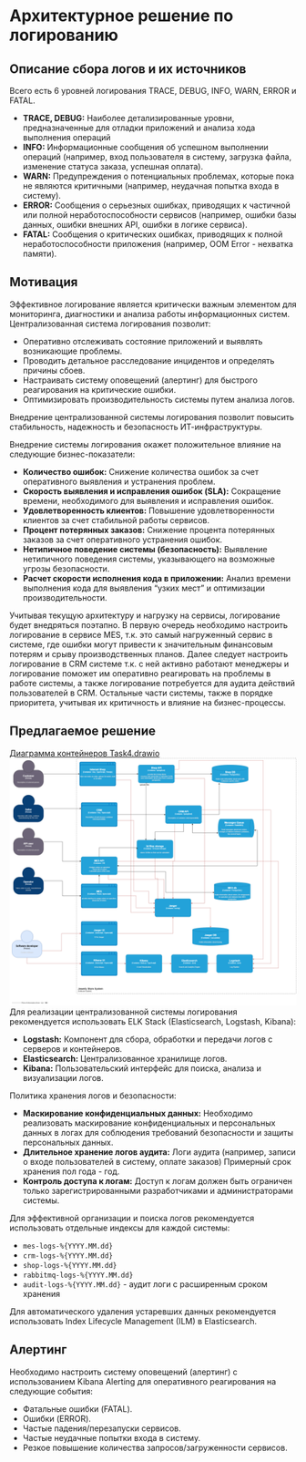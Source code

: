 # Архитектурное решение по логированию

## Описание сбора логов и их источников  

Всего есть 6 уровней логирования TRACE, DEBUG, INFO, WARN, ERROR и FATAL.
- **TRACE, DEBUG:** Наиболее детализированные уровни, предназначенные для отладки приложений и анализа хода выполнения операций
- **INFO:** Информационные сообщения об успешном выполнении операций (например, вход пользователя в систему, загрузка файла, 
изменение статуса заказа, успешная оплата).
- **WARN:** Предупреждения о потенциальных проблемах, которые пока не являются критичными (например, неудачная попытка 
входа в систему).
- **ERROR:** Сообщения о серьезных ошибках, приводящих к частичной или полной неработоспособности сервисов (например, 
ошибки базы данных, ошибки внешних API, ошибки в логике сервиса).
- **FATAL:** Сообщения о критических ошибках, приводящих к полной неработоспособности приложения 
(например, OOM Error - нехватка памяти).

## Мотивация
Эффективное логирование является критически важным элементом для мониторинга, диагностики и анализа работы 
информационных систем. Централизованная система логирования позволит:
- Оперативно отслеживать состояние приложений и выявлять возникающие проблемы.
- Проводить детальное расследование инцидентов и определять причины сбоев.
- Настраивать систему оповещений (алертинг) для быстрого реагирования на критические ошибки.
- Оптимизировать производительность системы путем анализа логов.

Внедрение централизованной системы логирования позволит повысить стабильность, надежность и безопасность ИТ-инфраструктуры.

Внедрение системы логирования окажет положительное влияние на следующие бизнес-показатели:
- **Количество ошибок:** Снижение количества ошибок за счет оперативного выявления и устранения проблем.
- **Скорость выявления и исправления ошибок (SLA):** Сокращение времени, необходимого для выявления и исправления ошибок.
- **Удовлетворенность клиентов:** Повышение удовлетворенности клиентов за счет стабильной работы сервисов.
- **Процент потерянных заказов:** Снижение процента потерянных заказов за счет оперативного устранения ошибок.
- **Нетипичное поведение системы (безопасность):** Выявление нетипичного поведения системы, указывающего на возможные 
угрозы безопасности.
- **Расчет скорости исполнения кода в приложении:** Анализ времени выполнения кода для выявления “узких мест” и 
оптимизации производительности.

Учитывая текущую архитектуру и нагрузку на сервисы, логирование будет внедряться поэтапно. В первую очередь необходимо 
настроить логирование в сервисе MES, т.к. это самый нагруженный сервис в системе, где ошибки могут привести к 
значительным финансовым потерям и срыву производственных планов. Далее следует настроить логирование в CRM системе т.к. 
с ней активно работают менеджеры и логирование поможет им оперативно реагировать на проблемы в работе системы, а также 
логирование потребуется для аудита действий пользователей в CRM. Остальные части системы, также в порядке приоритета, 
учитывая их критичность и влияние на бизнес-процессы.

## Предлагаемое решение
[Диаграмма контейнеров Task4.drawio](./Task4.drawio)
![Диаграмма контейнеров Task4.png](./Task4.png)
Для реализации централизованной системы логирования рекомендуется использовать ELK Stack (Elasticsearch, Logstash, Kibana):
- **Logstash:** Компонент для сбора, обработки и передачи логов с серверов и контейнеров.
- **Elasticsearch:** Централизованное хранилище логов.
- **Kibana:** Пользовательский интерфейс для поиска, анализа и визуализации логов.

Политика хранения логов и безопасности:
- **Маскирование конфиденциальных данных:** Необходимо реализовать маскирование конфиденциальных и персональных данных 
в логах для соблюдения требований безопасности и защиты персональных данных.
- **Длительное хранение логов аудита:** Логи аудита (например, записи о входе пользователей в систему, оплате заказов)
Примерный срок хранения пол года - год.
- **Контроль доступа к логам:** Доступ к логам должен быть ограничен только зарегистрированными разработчиками и 
администраторами системы.

Для эффективной организации и поиска логов рекомендуется использовать отдельные индексы для каждой системы:
- `mes-logs-%{YYYY.MM.dd}`
- `crm-logs-%{YYYY.MM.dd}`
- `shop-logs-%{YYYY.MM.dd}`
- `rabbitmq-logs-%{YYYY.MM.dd}`
- `audit-logs-%{YYYY.MM.dd}` - аудит логи с расширенным сроком хранения

Для автоматического удаления устаревших данных рекомендуется использовать Index Lifecycle Management (ILM) в Elasticsearch.

## Алертинг
Необходимо настроить систему оповещений (алертинг) с использованием Kibana Alerting для оперативного реагирования на 
следующие события:
- Фатальные ошибки (FATAL).
- Ошибки (ERROR).
- Частые падения/перезапуски сервисов.
- Частые неудачные попытки входа в систему.
- Резкое повышение количества запросов/загруженности сервисов.